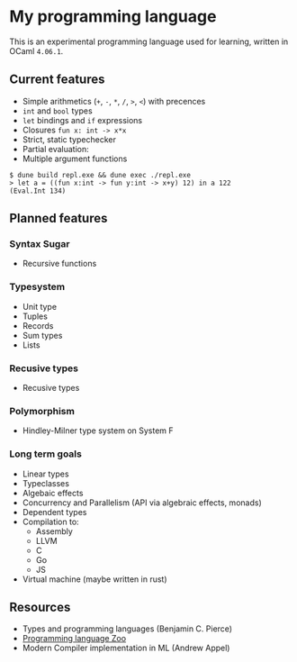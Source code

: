 # My programming language
This is an experimental programming language used for learning, written in OCaml `4.06.1`.

## Current features
* Simple arithmetics (`+`, `-`, `*`, `/`, `>`, `<`) with precences
* `int` and `bool` types
* `let` bindings and `if` expressions
* Closures `fun x: int -> x*x`
* Strict, static typechecker
* Partial evaluation:
* Multiple argument functions
```
$ dune build repl.exe && dune exec ./repl.exe
> let a = ((fun x:int -> fun y:int -> x+y) 12) in a 122
(Eval.Int 134)
```

## Planned features
### Syntax Sugar
* Recursive functions

### Typesystem
* Unit type
* Tuples
* Records
* Sum types
* Lists

### Recusive types
* Recusive types

### Polymorphism
* Hindley-Milner type system on System F

### Long term goals
* Linear types
* Typeclasses
* Algebaic effects
* Concurrency and Parallelism (API via algebraic effects, monads)
* Dependent types
* Compilation to:
  * Assembly
  * LLVM
  * C
  * Go
  * JS
* Virtual machine (maybe written in rust)

## Resources
* Types and programming languages (Benjamin C. Pierce)
* [Programming language Zoo](https://github.com/andrejbauer/plzoo/)
* Modern Compiler implementation in ML (Andrew Appel)